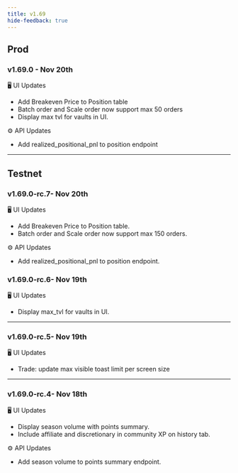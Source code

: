 ```yaml
---
title: v1.69
hide-feedback: true
---
```


## Prod

### v1.69.0 - Nov 20th

🖥️  UI Updates

* Add Breakeven Price to Position table
* Batch order and Scale order now support max 50 orders
* Display max tvl for vaults in UI.

⚙️ API Updates

* Add realized_positional_pnl to position endpoint

***

## Testnet

### v1.69.0-rc.7- Nov 20th

🖥️  UI Updates

* Add Breakeven Price to Position table.
* Batch order and Scale order now support max 150 orders.

⚙️ API Updates

* Add realized_positional_pnl to position endpoint.

### v1.69.0-rc.6- Nov 19th

🖥️  UI Updates

* Display max_tvl for vaults in UI.

***

### v1.69.0-rc.5- Nov 19th

🖥️  UI Updates

* Trade: update max visible toast limit per screen size

***

### v1.69.0-rc.4- Nov 18th

🖥️  UI Updates

* Display season volume with points summary.
* Include affiliate and discretionary in community XP on history tab.

⚙️ API Updates

* Add season volume to points summary endpoint.